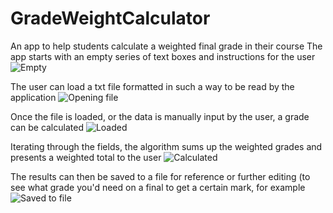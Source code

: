 # GradeWeightCalculator
An app to help students calculate a weighted final grade in their course
The app starts with an empty series of text boxes and instructions for the user
![Empty](https://user-images.githubusercontent.com/65093027/193735073-89bd38b2-9f73-4296-97af-50f59fd66e8f.PNG)

The user can load a txt file formatted in such a way to be read by the application
![Opening file](https://user-images.githubusercontent.com/65093027/193735075-987684a4-6008-427c-adfa-a71c72436929.PNG)

Once the file is loaded, or the data is manually input by the user, a grade can be calculated
![Loaded](https://user-images.githubusercontent.com/65093027/193735074-7411267e-b2d8-44ed-905f-5bb911b8e597.PNG)

Iterating through the fields, the algorithm sums up the weighted grades and presents a weighted total to the user
![Calculated](https://user-images.githubusercontent.com/65093027/193735072-cd8a23e9-44cc-4878-b63c-3961b6fd3c2f.PNG)

The results can then be saved to a file for reference or further editing (to see what grade you'd need on a final to get a certain mark, for example
![Saved to file](https://user-images.githubusercontent.com/65093027/193735076-50ac044a-9afd-4299-bd2d-e2559eef9c8e.PNG)
